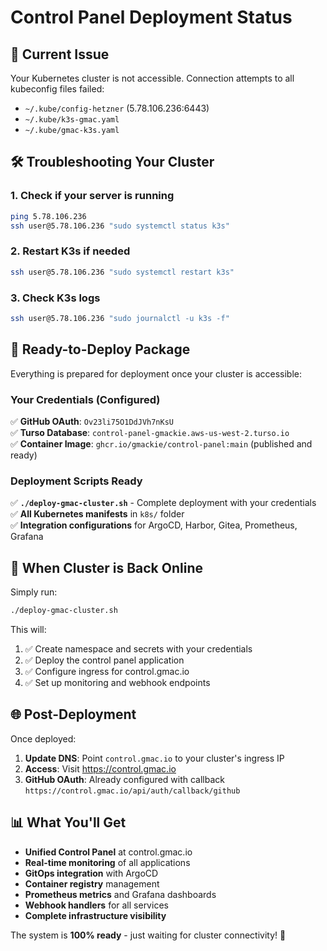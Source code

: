 # Control Panel Deployment Status

## 🚨 Current Issue
Your Kubernetes cluster is not accessible. Connection attempts to all kubeconfig files failed:
- `~/.kube/config-hetzner` (5.78.106.236:6443)
- `~/.kube/k3s-gmac.yaml`  
- `~/.kube/gmac-k3s.yaml`

## 🛠 Troubleshooting Your Cluster

### 1. Check if your server is running
```bash
ping 5.78.106.236
ssh user@5.78.106.236 "sudo systemctl status k3s"
```

### 2. Restart K3s if needed
```bash
ssh user@5.78.106.236 "sudo systemctl restart k3s"
```

### 3. Check K3s logs
```bash
ssh user@5.78.106.236 "sudo journalctl -u k3s -f"
```

## 🚀 Ready-to-Deploy Package

Everything is prepared for deployment once your cluster is accessible:

### Your Credentials (Configured)
✅ **GitHub OAuth**: `Ov23li75O1DdJVh7nKsU`  
✅ **Turso Database**: `control-panel-gmackie.aws-us-west-2.turso.io`  
✅ **Container Image**: `ghcr.io/gmackie/control-panel:main` (published and ready)

### Deployment Scripts Ready
✅ **`./deploy-gmac-cluster.sh`** - Complete deployment with your credentials  
✅ **All Kubernetes manifests** in `k8s/` folder  
✅ **Integration configurations** for ArgoCD, Harbor, Gitea, Prometheus, Grafana  

## 🎯 When Cluster is Back Online

Simply run:
```bash
./deploy-gmac-cluster.sh
```

This will:
1. ✅ Create namespace and secrets with your credentials
2. ✅ Deploy the control panel application  
3. ✅ Configure ingress for control.gmac.io
4. ✅ Set up monitoring and webhook endpoints

## 🌐 Post-Deployment

Once deployed:
1. **Update DNS**: Point `control.gmac.io` to your cluster's ingress IP
2. **Access**: Visit https://control.gmac.io
3. **GitHub OAuth**: Already configured with callback `https://control.gmac.io/api/auth/callback/github`

## 📊 What You'll Get

- **Unified Control Panel** at control.gmac.io
- **Real-time monitoring** of all applications
- **GitOps integration** with ArgoCD
- **Container registry** management
- **Prometheus metrics** and Grafana dashboards
- **Webhook handlers** for all services
- **Complete infrastructure visibility**

The system is **100% ready** - just waiting for cluster connectivity! 🎉